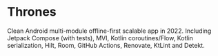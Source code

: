# Thrones

Clean Android multi-module offline-first scalable app in 2022. Including Jetpack Compose (with tests), MVI, Kotlin coroutines/Flow, Kotlin serialization, Hilt, Room, GitHub Actions, Renovate, KtLint and Detekt.
